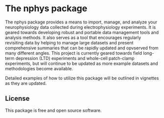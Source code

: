 
<!-- README.md is generated from README.Rmd. Please edit that file -->

# The nphys package

The nphys package provides a means to import, manage, and analyze your
neurophysiology data collected during electrophysiology experiments. It
is geared towards developing robust and portable data management tools
and analysis methods. It also serves as a tool that encourages regularly
revisiting data by helping to manage large datasets and present
comprehensive summaries that can be rapidly updated and opvserved from
many different angles. This project is currently geared towards field
long-term depression (LTD) experiments and whole-cell patch-clamp
experiments, but will continue to be updated as more example datasets
and methodologies become available.

Detailed examples of how to utilize this package will be outlined in
vignettes as they are updated.

## License

This package is free and open source software.
